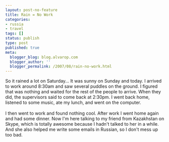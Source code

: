 ```yaml
---
layout: post-no-feature
title: Rain = No Work
categories:
- russia
- travel
tags: []
status: publish
type: post
published: true
meta:
  blogger_blog: blog.alvarop.com
  blogger_author: ''
  blogger_permalink: /2007/08/rain-no-work.html
---
```

So it rained a lot on Saturday... It was sunny on Sunday and today. I arrived to work around 8:30am and saw several puddles on the ground. I figured that was nothing and waited for the rest of the people to arrive. When they did, the supervisors said to come back at 2:30pm. I went back home, listened to some music, ate my lunch, and went on the computer.<br /><br />I then went to work and found nothing cool. After work I went home again and had some dinner. Now I'm here talking to my friend from Kazakhstan on Skype, which is totally awesome because I hadn't talked to her in a while. And she also helped me write some emails in Russian, so I don't mess up too bad.
